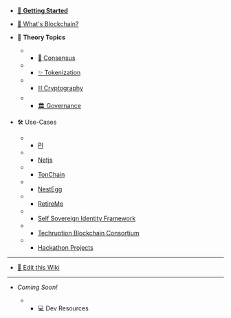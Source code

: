 * [👋 **Getting Started**](home.md)
* [🤔 What's Blockchain?](bc_story.md)
* 🧠 **Theory Topics**

	* * [🤝 Consensus](consensus.md)
	* * [✨ Tokenization](tokenization.md)
	* * [⛓ Cryptography](crypto.md)
	* * [🏛 Governance](gov.md)
	<!-- * * 📝 Smart Contracts -->
	<!-- * * 🕵️‍ Privacy -->
	<!-- * * 🛡 Security -->
	<!-- * * 🖥 Technical & Operational -->
	<!-- * * 💼 Legal -->
	<!-- * * 🌍 Ecosystem and Sustainability -->

* 🛠 Use-Cases
	* * [PI](experiment_PI.md)
	* * [Netjs](experiment_Netjs.md)
	* * [TonChain](experiment_TonChain.md)
	* * [NestEgg](experiment_NestEgg.md)
	* * [RetireMe](experiment_RetireMe.md)
	* * [Self Sovereign Identity Framework](experiment_SSIF.md)
	* * [Techruption Blockchain Consortium](experiment_Techruption.md)
	* * [Hackathon Projects](hackathons.md)

---

* [📝 Edit this Wiki](edit.md)

---
* *Coming Soon!*

    <!-- * * 🛠 Use-Cases -->

    * * 💻 Dev Resources

